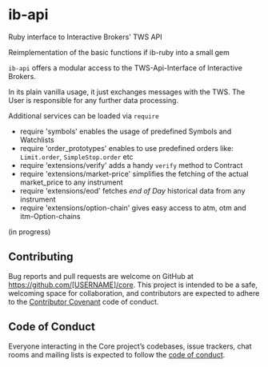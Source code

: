 # ib-api
Ruby interface to Interactive Brokers' TWS API 

Reimplementation of the basic functions if ib-ruby into a small gem


`ib-api`   offers a modular access to the TWS-Api-Interface of Interactive Brokers.

In its plain vanilla usage, it just exchanges messages with the TWS. The User is responsible for any further data processing.

Additional services can be loaded via `require` 

* require 'symbols'  enables the usage of predefined Symbols and Watchlists
* require 'order_prototypes' enables to use predefined orders like: `Limit.order`, `SimpleStop.order` etc
* require 'extensions/verify' adds a handy `verify` method to Contract
* require 'extensions/market-price' simplifies the fetching of the actual market_price to any instrument
* require 'extensions/eod' fetches _end of Day_ historical data from any instrument
* require 'extensions/option-chain' gives easy access to atm, otm and itm-Option-chains



(in progress)




## Contributing

Bug reports and pull requests are welcome on GitHub at https://github.com/[USERNAME]/core. This project is intended to be a safe, welcoming space for collaboration, and contributors are expected to adhere to the [Contributor Covenant](http://contributor-covenant.org) code of conduct.

## Code of Conduct

Everyone interacting in the Core project’s codebases, issue trackers, chat rooms and mailing lists is expected to follow the [code of conduct](https://github.com/[USERNAME]/core/blob/master/CODE_OF_CONDUCT.md).
